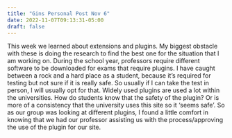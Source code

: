```yaml
---
title: "Gins Personal Post Nov 6"
date: 2022-11-07T09:13:31-05:00
draft: false
---
```

This week we learned about extensions and plugins.  My biggest obstacle with these is doing the research to find the best one for the situation that I am working on.  During the school year, professors require different software to be downloaded for exams that require plugins.  I have caught between a rock and a hard place as a student, because it’s required for testing but not sure if it is really safe.  So usually if I can take the test in person, I will usually opt for that.  Widely used plugins are used a lot within the universities.  How do students know that the safety of the plugin?  Or is more of a consistency that the university uses this site so it ‘seems safe’.    So as our group was looking at different plugins, I found a little comfort in knowing that we had our professor assisting us with the process/approving the use of the plugin for our site. 
